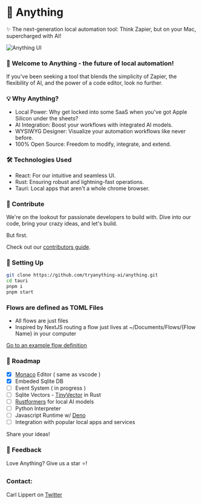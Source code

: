 # 🚀 Anything

✨ The next-generation local automation tool: Think Zapier, but on your Mac, supercharged with AI!

![Anything UI](https://raw.githubusercontent.com/tryanything-ai/anything/main/docs/anything_aug_10.gif)


### 🌟 Welcome to Anything - the future of local automation! 

If you've been seeking a tool that blends the simplicity of Zapier, the flexibility of AI, and the power of a code editor, look no further.

### 💡 Why Anything?

- Local Power: Why get locked into some SaaS when you've got Apple Silicon under the sheets?
- AI Integration: Boost your workflows with integrated AI models.
- WYSIWYG Designer: Visualize your automation workflows like never before.
- 100% Open Source: Freedom to modify, integrate, and extend.

### 🛠 Technologies Used

- React: For our intuitive and seamless UI.
- Rust: Ensuring robust and lightning-fast operations.
- Tauri: Local apps that aren't a whole chrome browser. 

### 🤝 Contribute

We're on the lookout for passionate developers to build with. Dive into our code, bring your crazy ideas, and let's build. 

But first. 

Check out our [contributors guide](https://github.com/tryanything-ai/anything/tree/main/.github/CONTRIBUTING.md).

### 🔧 Setting Up
```bash
git clone https://github.com/tryanything-ai/anything.git
cd tauri
pnpm i
pnpm start 
```

### Flows are defined as TOML Files
- All flows are just files
- Inspired by NextJS routing a flow just lives at ~/Documents/Flows/{Flow Name} in your computer

[Go to an example flow definition](https://github.com/tryanything-ai/anything/tree/main/docs/examples)


### 🤖 Roadmap
- [x] [Monaco](https://github.com/suren-atoyan/monaco-react) Editor ( same as vscode )
- [x] Embeded Sqlite DB
- [ ] Event System ( in progress )
- [ ] Sqlite Vectors - [TinyVector](https://github.com/m1guelpf/tinyvector) in Rust
- [ ] [Rustformers](https://github.com/rustformers/llm) for local AI models 
- [ ] Python Interpreter
- [ ] Javascript Runtime w/ [Deno](https://github.com/denoland/deno)
- [ ] Integration with popular local apps and services

Share your ideas!

### 💌 Feedback
Love Anything? Give us a star ⭐️! 

### Contact: 
Carl Lippert on [Twitter](https://twitter.com/carllippert)

